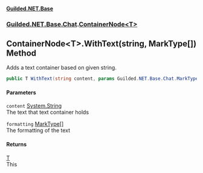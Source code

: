 #### [Guilded.NET.Base](Guilded_NET_Base.md 'Guilded.NET.Base')
### [Guilded.NET.Base.Chat](Guilded_NET_Base.md#Guilded_NET_Base_Chat 'Guilded.NET.Base.Chat').[ContainerNode&lt;T&gt;](ContainerNode_T_.md 'Guilded.NET.Base.Chat.ContainerNode&lt;T&gt;')
## ContainerNode&lt;T&gt;.WithText(string, MarkType[]) Method
Adds a text container based on given string.  
```csharp
public T WithText(string content, params Guilded.NET.Base.Chat.MarkType[] formatting);
```
#### Parameters
<a name='Guilded_NET_Base_Chat_ContainerNode_T__WithText(string_Guilded_NET_Base_Chat_MarkType__)_content'></a>
`content` [System.String](https://docs.microsoft.com/en-us/dotnet/api/System.String 'System.String')  
The text that text container holds
  
<a name='Guilded_NET_Base_Chat_ContainerNode_T__WithText(string_Guilded_NET_Base_Chat_MarkType__)_formatting'></a>
`formatting` [MarkType](MarkType.md 'Guilded.NET.Base.Chat.MarkType')[[]](https://docs.microsoft.com/en-us/dotnet/api/System.Array 'System.Array')  
The formatting of the text
  
#### Returns
[T](ContainerNode_T_.md#Guilded_NET_Base_Chat_ContainerNode_T__T 'Guilded.NET.Base.Chat.ContainerNode&lt;T&gt;.T')  
This
